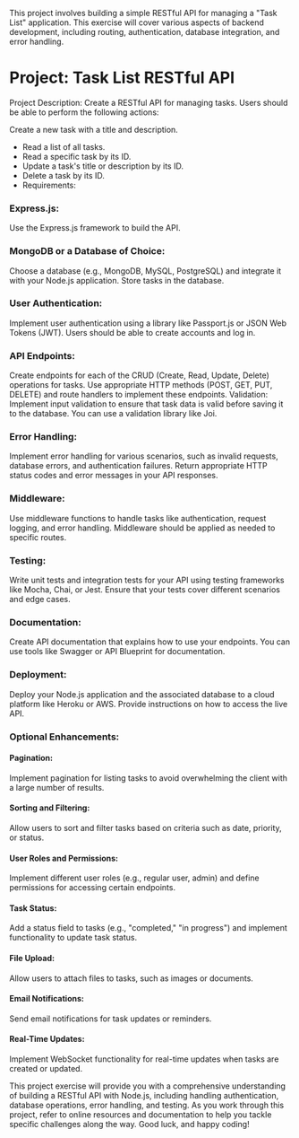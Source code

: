 This project involves building a simple RESTful API for managing a "Task List" application. This exercise will cover various aspects of backend development, including routing, authentication, database integration, and error handling.

# Project: Task List RESTful API

Project Description:
Create a RESTful API for managing tasks. Users should be able to perform the following actions:

Create a new task with a title and description.

- Read a list of all tasks.
- Read a specific task by its ID.
- Update a task's title or description by its ID.
- Delete a task by its ID.
- Requirements:

### Express.js:

Use the Express.js framework to build the API.

### MongoDB or a Database of Choice:

Choose a database (e.g., MongoDB, MySQL, PostgreSQL) and integrate it with your Node.js application. Store tasks in the database.

### User Authentication:

Implement user authentication using a library like Passport.js or JSON Web Tokens (JWT). Users should be able to create accounts and log in.

### API Endpoints:

Create endpoints for each of the CRUD (Create, Read, Update, Delete) operations for tasks.
Use appropriate HTTP methods (POST, GET, PUT, DELETE) and route handlers to implement these endpoints.
Validation: Implement input validation to ensure that task data is valid before saving it to the database. You can use a validation library like Joi.

### Error Handling:

Implement error handling for various scenarios, such as invalid requests, database errors, and authentication failures. Return appropriate HTTP status codes and error messages in your API responses.

### Middleware:

Use middleware functions to handle tasks like authentication, request logging, and error handling. Middleware should be applied as needed to specific routes.

### Testing:

Write unit tests and integration tests for your API using testing frameworks like Mocha, Chai, or Jest. Ensure that your tests cover different scenarios and edge cases.

### Documentation:

Create API documentation that explains how to use your endpoints. You can use tools like Swagger or API Blueprint for documentation.

### Deployment:

Deploy your Node.js application and the associated database to a cloud platform like Heroku or AWS. Provide instructions on how to access the live API.

### Optional Enhancements:

#### Pagination:

Implement pagination for listing tasks to avoid overwhelming the client with a large number of results.

#### Sorting and Filtering:

Allow users to sort and filter tasks based on criteria such as date, priority, or status.

#### User Roles and Permissions:

Implement different user roles (e.g., regular user, admin) and define permissions for accessing certain endpoints.

#### Task Status:

Add a status field to tasks (e.g., "completed," "in progress") and implement functionality to update task status.

#### File Upload:

Allow users to attach files to tasks, such as images or documents.

#### Email Notifications:

Send email notifications for task updates or reminders.

#### Real-Time Updates:

Implement WebSocket functionality for real-time updates when tasks are created or updated.

This project exercise will provide you with a comprehensive understanding of building a RESTful API with Node.js, including handling authentication, database operations, error handling, and testing. As you work through this project, refer to online resources and documentation to help you tackle specific challenges along the way. Good luck, and happy coding!
